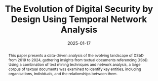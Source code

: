 ---
title: "The Evolution of Digital Security by Design Using Temporal Network Analysis"
authors:
- Lowri Williams
- Hamza Khan
- Pete Burnap


date: "2025-01-17"
doi: "https://www.mdpi.com/2227-9709/12/1/8"

# Schedule page publish date (NOT publication's date).
publishDate: ""

# Publication type.
# Legend: 0 = Uncategorized; 1 = Conference paper; 2 = Journal article;
# 3 = Preprint / Working Paper; 4 = Report; 5 = Book; 6 = Book section;
# 7 = Thesis; 8 = Patent
publication_types: ["2"]

# Publication name and optional abbreviated publication name.
publication: 'Journal of Informatics'
publication_short: ""

abstract: This paper presents a data-driven analysis of the evolving landscape of DSbD from 2019 to 2024, gathering insights from textual documents referencing DSbD. Using a combination of text mining techniques and network analysis, a large corpus of textual documents was examined to identify key entities, including organisations, individuals, and the relationships between them. 

# Summary. An optional shortened abstract.
summary: 

tags:
- temporal network analysis
- digital security by design
- security by design
- natural language processing
- text mining
featured: true

# links:
# - icon: arxiv
#   icon_pack: ai
#   name: arXiv:2402.01670
#   url: https://www.mdpi.com/2078-2489/15/4/237
# - icon: inspire
#   icon_pack: ai
#   name: inspire1728738
#   url: https://inspirehep.net/literature/1728738
# - icon: springer
#   icon_pack: ai
#   name: JHEP 07 (2019) 123
#   url: https://doi.org/10.1007/JHEP07(2019)123
  
---